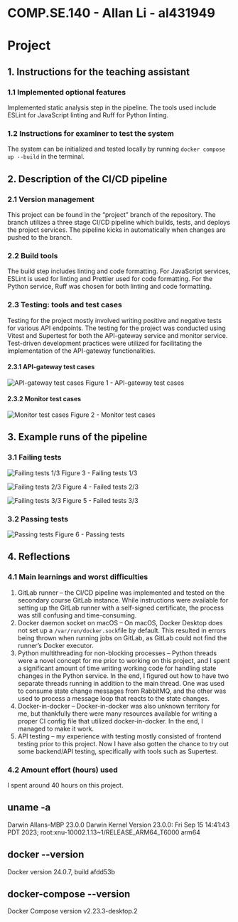# COMP.SE.140 - Allan Li - al431949

# Project

## 1. Instructions for the teaching assistant

### 1.1 Implemented optional features

Implemented static analysis step in the pipeline. The tools used include ESLint for JavaScript linting and Ruff for Python linting.

### 1.2 Instructions for examiner to test the system

The system can be initialized and tested locally by running `docker compose up --build` in the terminal.

## 2. Description of the CI/CD pipeline

### 2.1 Version management

This project can be found in the “project” branch of the repository. The branch utilizes a three stage CI/CD pipeline which builds, tests, and deploys the project services. The pipeline kicks in automatically when changes are pushed to the branch.

### 2.2 Build tools

The build step includes linting and code formatting. For JavaScript services, ESLint is used for linting and Prettier used for code formatting. For the Python service, Ruff was chosen for both linting and code formatting.

### 2.3 Testing: tools and test cases

Testing for the project mostly involved writing positive and negative tests for various API endpoints. The testing for the project was conducted using Vitest and Supertest for both the API-gateway service and monitor service. Test-driven development practices were utilized for facilitating the implementation of the API-gateway functionalities.

#### 2.3.1 API-gateway test cases

![API-gateway test cases](./images/1.png)
Figure 1 - API-gateway test cases

#### 2.3.2 Monitor test cases

![Monitor test cases](./images/2.png)
Figure 2 - Monitor test cases

## 3. Example runs of the pipeline

### 3.1 Failing tests

![Failing tests 1/3](./images/3.png)
Figure 3 - Failing tests 1/3

![Failing tests 2/3](./images/4.png)
Figure 4 - Failed tests 2/3

![Failing tests 3/3](./images/5.png)
Figure 5 - Failed tests 3/3

### 3.2 Passing tests

![Passing tests](./images/6.png)
Figure 6 - Passing tests

## 4. Reflections

### 4.1 Main learnings and worst difficulties

1. GitLab runner – the CI/CD pipeline was implemented and tested on the secondary course GitLab instance. While instructions were available for setting up the GitLab runner with a self-signed certificate, the process was still confusing and time-consuming.
2. Docker daemon socket on macOS – On macOS, Docker Desktop does not set up a `/var/run/docker.sock`file by default. This resulted in errors being thrown when running jobs on GitLab, as GitLab could not find the runner’s Docker executor.
3. Python multithreading for non-blocking processes – Python threads were a novel concept for me prior to working on this project, and I spent a significant amount of time writing working code for handling state changes in the Python service. In the end, I figured out how to have two separate threads running in addition to the main thread. One was used to consume state change messages from RabbitMQ, and the other was used to process a message loop that reacts to the state changes.
4. Docker-in-docker – Docker-in-docker was also unknown territory for me, but thankfully there were many resources available for writing a proper CI config file that utilized docker-in-docker. In the end, I managed to make it work.
5. API testing – my experience with testing mostly consisted of frontend testing prior to this project. Now I have also gotten the chance to try out some backend/API testing, specifically with tools such as Supertest.

### 4.2 Amount effort (hours) used

I spent around 40 hours on this project.

## uname -a

Darwin Allans-MBP 23.0.0 Darwin Kernel Version 23.0.0: Fri Sep 15 14:41:43 PDT 2023; root:xnu-10002.1.13~1/RELEASE_ARM64_T6000 arm64

## docker --version

Docker version 24.0.7, build afdd53b

## docker-compose --version

Docker Compose version v2.23.3-desktop.2

